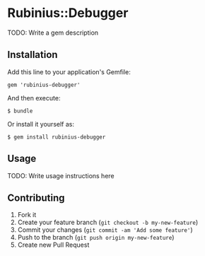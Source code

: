 # Rubinius::Debugger

TODO: Write a gem description

## Installation

Add this line to your application's Gemfile:

    gem 'rubinius-debugger'

And then execute:

    $ bundle

Or install it yourself as:

    $ gem install rubinius-debugger

## Usage

TODO: Write usage instructions here

## Contributing

1. Fork it
2. Create your feature branch (`git checkout -b my-new-feature`)
3. Commit your changes (`git commit -am 'Add some feature'`)
4. Push to the branch (`git push origin my-new-feature`)
5. Create new Pull Request
